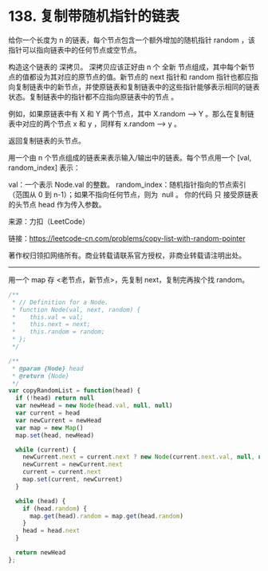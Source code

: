 # 138. 复制带随机指针的链表

给你一个长度为 n 的链表，每个节点包含一个额外增加的随机指针 random ，该指针可以指向链表中的任何节点或空节点。

构造这个链表的 深拷贝。 深拷贝应该正好由 n 个 全新 节点组成，其中每个新节点的值都设为其对应的原节点的值。新节点的 next 指针和 random 指针也都应指向复制链表中的新节点，并使原链表和复制链表中的这些指针能够表示相同的链表状态。复制链表中的指针都不应指向原链表中的节点 。

例如，如果原链表中有 X 和 Y 两个节点，其中 X.random --> Y 。那么在复制链表中对应的两个节点 x 和 y ，同样有 x.random --> y 。

返回复制链表的头节点。

用一个由 n 个节点组成的链表来表示输入/输出中的链表。每个节点用一个 [val, random_index] 表示：

val：一个表示 Node.val 的整数。
random_index：随机指针指向的节点索引（范围从 0 到 n-1）；如果不指向任何节点，则为  null 。
你的代码 只 接受原链表的头节点 head 作为传入参数。

来源：力扣（LeetCode）

链接：<https://leetcode-cn.com/problems/copy-list-with-random-pointer>

著作权归领扣网络所有。商业转载请联系官方授权，非商业转载请注明出处。

---

用一个 map 存 <老节点，新节点>，先复制 next，复制完再挨个找 random。

```js
/**
 * // Definition for a Node.
 * function Node(val, next, random) {
 *    this.val = val;
 *    this.next = next;
 *    this.random = random;
 * };
 */

/**
 * @param {Node} head
 * @return {Node}
 */
var copyRandomList = function(head) {
  if (!head) return null
  var newHead = new Node(head.val, null, null)
  var current = head
  var newCurrent = newHead
  var map = new Map()
  map.set(head, newHead)

  while (current) {
    newCurrent.next = current.next ? new Node(current.next.val, null, null) : null
    newCurrent = newCurrent.next
    current = current.next
    map.set(current, newCurrent)
  }

  while (head) {
    if (head.random) {
      map.get(head).random = map.get(head.random)
    }
    head = head.next
  }

  return newHead
};
```
